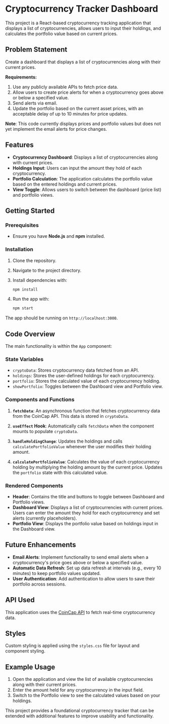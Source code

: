 # Cryptocurrency Tracker Dashboard

This project is a React-based cryptocurrency tracking application that displays a list of cryptocurrencies, allows users to input their holdings, and calculates the portfolio value based on current prices.

## Problem Statement

Create a dashboard that displays a list of cryptocurrencies along with their current prices.

**Requirements:**
1. Use any publicly available APIs to fetch price data.
2. Allow users to create price alerts for when a cryptocurrency goes above or below a specified value.
3. Send alerts via email.
4. Update the portfolio based on the current asset prices, with an acceptable delay of up to 10 minutes for price updates.

**Note**: This code currently displays prices and portfolio values but does not yet implement the email alerts for price changes.

## Features

- **Cryptocurrency Dashboard**: Displays a list of cryptocurrencies along with current prices.
- **Holdings Input**: Users can input the amount they hold of each cryptocurrency.
- **Portfolio Calculation**: The application calculates the portfolio value based on the entered holdings and current prices.
- **View Toggle**: Allows users to switch between the dashboard (price list) and portfolio views.

## Getting Started

### Prerequisites

- Ensure you have **Node.js** and **npm** installed.

### Installation

1. Clone the repository.
2. Navigate to the project directory.
3. Install dependencies with:

   ```bash
   npm install
   ```

4. Run the app with:

   ```bash
   npm start
   ```

The app should be running on `http://localhost:3000`.

## Code Overview

The main functionality is within the `App` component:

### State Variables

- `cryptoData`: Stores cryptocurrency data fetched from an API.
- `holdings`: Stores the user-defined holdings for each cryptocurrency.
- `portfolio`: Stores the calculated value of each cryptocurrency holding.
- `showPortfolio`: Toggles between the Dashboard view and Portfolio view.

### Components and Functions

1. **`fetchData`**: An asynchronous function that fetches cryptocurrency data from the CoinCap API. This data is stored in `cryptoData`.

2. **`useEffect` Hook**: Automatically calls `fetchData` when the component mounts to populate `cryptoData`.

3. **`handleHoldingChange`**: Updates the holdings and calls `calculatePortfolioValue` whenever the user modifies their holding amount.

4. **`calculatePortfolioValue`**: Calculates the value of each cryptocurrency holding by multiplying the holding amount by the current price. Updates the `portfolio` state with this calculated value.

### Rendered Components

- **Header**: Contains the title and buttons to toggle between Dashboard and Portfolio views.
- **Dashboard View**: Displays a list of cryptocurrencies with current prices. Users can enter the amount they hold for each cryptocurrency and set alerts (currently placeholders).
- **Portfolio View**: Displays the portfolio value based on holdings input in the Dashboard view.

## Future Enhancements

- **Email Alerts**: Implement functionality to send email alerts when a cryptocurrency's price goes above or below a specified value.
- **Automatic Data Refresh**: Set up data refresh at intervals (e.g., every 10 minutes) to keep portfolio values updated.
- **User Authentication**: Add authentication to allow users to save their portfolio across sessions.

## API Used

This application uses the [CoinCap API](https://api.coincap.io/v2/assets) to fetch real-time cryptocurrency data.

## Styles

Custom styling is applied using the `styles.css` file for layout and component styling.

## Example Usage

1. Open the application and view the list of available cryptocurrencies along with their current prices.
2. Enter the amount held for any cryptocurrency in the input field.
3. Switch to the Portfolio view to see the calculated values based on your holdings.

This project provides a foundational cryptocurrency tracker that can be extended with additional features to improve usability and functionality.
